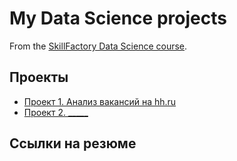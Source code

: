# My Data Science projects

From the [SkillFactory Data Science course](https://skillfactory.ru/data-scientis).

## Проекты


* [Проект 1. Анализ вакансий на hh.ru](https://github.com/ESPxtone/sf_data_science/tree/main/project_1)
* [Проект 2. _____]()

## Ссылки на резюме
